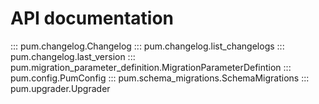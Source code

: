 # API documentation

::: pum.changelog.Changelog
::: pum.changelog.list_changelogs
::: pum.changelog.last_version
::: pum.migration_parameter_definition.MigrationParameterDefintion
::: pum.config.PumConfig
::: pum.schema_migrations.SchemaMigrations
::: pum.upgrader.Upgrader
